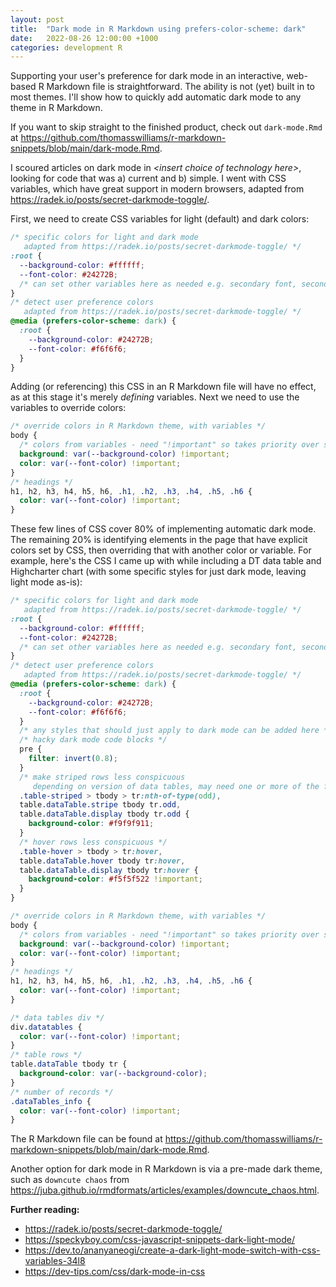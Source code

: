 ```yaml
---
layout: post
title:  "Dark mode in R Markdown using prefers-color-scheme: dark"
date:   2022-08-26 12:00:00 +1000
categories: development R
---
```


Supporting your user's preference for dark mode in an interactive, web-based R Markdown file is straightforward. The ability is not (yet) built in to most themes. I'll show how to quickly add automatic dark mode to any theme in R Markdown.

If you want to skip straight to the finished product, check out `dark-mode.Rmd` at <https://github.com/thomasswilliams/r-markdown-snippets/blob/main/dark-mode.Rmd>.

I scoured articles on dark mode in _&lt;insert choice of technology here&gt;_, looking for code that was a) current and b) simple. I went with CSS variables, which have great support in modern browsers, adapted from <https://radek.io/posts/secret-darkmode-toggle/>.

First, we need to create CSS variables for light (default) and dark colors:

```css
/* specific colors for light and dark mode
   adapted from https://radek.io/posts/secret-darkmode-toggle/ */
:root {
  --background-color: #ffffff;
  --font-color: #24272B;
  /* can set other variables here as needed e.g. secondary font, secondary background etc. */
}
/* detect user preference colors
   adapted from https://radek.io/posts/secret-darkmode-toggle/ */
@media (prefers-color-scheme: dark) {
  :root {
    --background-color: #24272B;
    --font-color: #f6f6f6;
  }
}
```

Adding (or referencing) this CSS in an R Markdown file will have no effect, as at this stage it's merely _defining_  variables. Next we need to use the variables to override colors:

```css
/* override colors in R Markdown theme, with variables */
body {
  /* colors from variables - need "!important" so takes priority over settings elsewhere */
  background: var(--background-color) !important;
  color: var(--font-color) !important;
}
/* headings */
h1, h2, h3, h4, h5, h6, .h1, .h2, .h3, .h4, .h5, .h6 {
  color: var(--font-color) !important;
}
```

These few lines of CSS cover 80% of implementing automatic dark mode. The remaining 20% is identifying elements in the page that have explicit colors set by CSS, then overriding that with another color or variable. For example, here's the CSS I came up with while including a DT data table and Highcharter chart (with some specific styles for just dark mode, leaving light mode as-is):

```css
/* specific colors for light and dark mode
   adapted from https://radek.io/posts/secret-darkmode-toggle/ */
:root {
  --background-color: #ffffff;
  --font-color: #24272B;
  /* can set other variables here as needed e.g. secondary font, secondary background etc. */
}
/* detect user preference colors
   adapted from https://radek.io/posts/secret-darkmode-toggle/ */
@media (prefers-color-scheme: dark) {
  :root {
    --background-color: #24272B;
    --font-color: #f6f6f6;
  }
  /* any styles that should just apply to dark mode can be added here */
  /* hacky dark mode code blocks */
  pre {
    filter: invert(0.8);
  }
  /* make striped rows less conspicuous
     depending on version of data tables, may need one or more of the following selectors */
  .table-striped > tbody > tr:nth-of-type(odd),
  table.dataTable.stripe tbody tr.odd,
  table.dataTable.display tbody tr.odd {
    background-color: #f9f9f911;
  }
  /* hover rows less conspicuous */
  .table-hover > tbody > tr:hover,
  table.dataTable.hover tbody tr:hover,
  table.dataTable.display tbody tr:hover {
    background-color: #f5f5f522 !important;
  }
}

/* override colors in R Markdown theme, with variables */
body {
  /* colors from variables - need "!important" so takes priority over settings elsewhere */
  background: var(--background-color) !important;
  color: var(--font-color) !important;
}
/* headings */
h1, h2, h3, h4, h5, h6, .h1, .h2, .h3, .h4, .h5, .h6 {
  color: var(--font-color) !important;
}

/* data tables div */
div.datatables {
  color: var(--font-color) !important;
}
/* table rows */
table.dataTable tbody tr {
  background-color: var(--background-color);
}
/* number of records */
.dataTables_info {
  color: var(--font-color) !important;
}
```

The R Markdown file can be found at <https://github.com/thomasswilliams/r-markdown-snippets/blob/main/dark-mode.Rmd>.

Another option for dark mode in R Markdown is via a pre-made dark theme, such as `downcute chaos` from <https://juba.github.io/rmdformats/articles/examples/downcute_chaos.html>.

**Further reading:**

- <https://radek.io/posts/secret-darkmode-toggle/>
- <https://speckyboy.com/css-javascript-snippets-dark-light-mode/>
- <https://dev.to/ananyaneogi/create-a-dark-light-mode-switch-with-css-variables-34l8>
- <https://dev-tips.com/css/dark-mode-in-css>